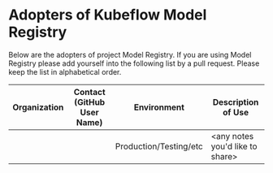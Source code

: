 # Adopters of Kubeflow Model Registry

Below are the adopters of project Model Registry. If you are using Model Registry please add yourself into the following list by a pull request. Please keep the list in alphabetical order.

| Organization | Contact (GitHub User Name) | Environment | Description of Use |
| ------------- | ------------- | ------------- | ------------- |
| <company name here> | <your github handle here> | Production/Testing/etc | <any notes you'd like to share> |
